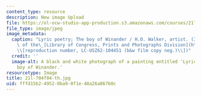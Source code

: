 ```yaml
---
content_type: resource
description: New image Upload
file: https://ol-ocw-studio-app-production.s3.amazonaws.com/courses/21l-704-studies-in-poetry-british-poetry-and-the-sciences-of-the-mind-fall-2004/fffd15b249520ba90f1e48a26a06760c_21l-704f04-th.jpg
file_type: image/jpeg
image_metadata:
  caption: "Lyric poetry; The boy of Winander / H.O. Walker, artist. (Image courtesy\
    \ of the\_[Library of Congress, Prints and Photographs Division](http://www.loc.gov/rr/print)\_\
    \\[reproduction number, LC-USZ62-104451 (b&w film copy neg.)\\])"
  credit: ''
  image-alt: A black and white photograph of a painting entitled 'Lyric poetry; The
    boy of Winander.'
resourcetype: Image
title: 21l-704f04-th.jpg
uid: fffd15b2-4952-0ba9-0f1e-48a26a06760c
---
```

